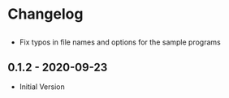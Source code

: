 # Changelog

##
* Fix typos in file names and options for the sample programs

## 0.1.2 - 2020-09-23
* Initial Version
